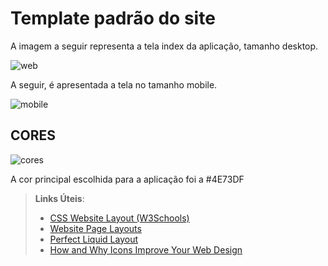 # Template padrão do site
A imagem a seguir representa a tela index da aplicação, tamanho desktop.

![web](https://github.com/ICEI-PUC-Minas-PMV-SI/pmv-si-2023-1-e1-proj-web-t6-go-design/assets/89883311/0379ecdd-7595-46f1-bf6f-9378267dba56)

A seguir, é apresentada a tela no tamanho mobile.

![mobile](https://github.com/ICEI-PUC-Minas-PMV-SI/pmv-si-2023-1-e1-proj-web-t6-go-design/assets/89883311/3bbd4896-2630-4cbd-a63e-6bbbbb05c17e)

## CORES
![cores](https://github.com/ICEI-PUC-Minas-PMV-SI/pmv-si-2023-1-e1-proj-web-t6-go-design/assets/89883311/90458d0a-e73f-49c9-957b-f43abc6921a6)

A cor principal escolhida para a aplicação foi a #4E73DF





> **Links Úteis**:
>
> - [CSS Website Layout (W3Schools)](https://www.w3schools.com/css/css_website_layout.asp)
> - [Website Page Layouts](http://www.cellbiol.com/bioinformatics_web_development/chapter-3-your-first-web-page-learning-html-and-css/website-page-layouts/)
> - [Perfect Liquid Layout](https://matthewjamestaylor.com/perfect-liquid-layouts)
> - [How and Why Icons Improve Your Web Design](https://usabilla.com/blog/how-and-why-icons-improve-you-web-design/)
